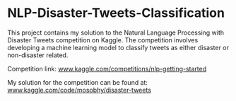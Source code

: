 # NLP-Disaster-Tweets-Classification

This project contains my solution to the Natural Language Processing with Disaster Tweets competition on Kaggle. The competition involves developing a machine learning model to classify tweets as either disaster or non-disaster related.

Competition link: www.kaggle.com/competitions/nlp-getting-started

My solution for the competition can be found at: www.kaggle.com/code/mosobhy/disaster-tweets
